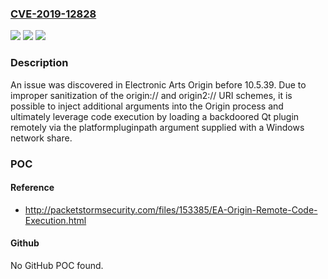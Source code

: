 ### [CVE-2019-12828](https://cve.mitre.org/cgi-bin/cvename.cgi?name=CVE-2019-12828)
![](https://img.shields.io/static/v1?label=Product&message=n%2Fa&color=blue)
![](https://img.shields.io/static/v1?label=Version&message=n%2Fa&color=blue)
![](https://img.shields.io/static/v1?label=Vulnerability&message=n%2Fa&color=brighgreen)

### Description

An issue was discovered in Electronic Arts Origin before 10.5.39. Due to improper sanitization of the origin:// and origin2:// URI schemes, it is possible to inject additional arguments into the Origin process and ultimately leverage code execution by loading a backdoored Qt plugin remotely via the platformpluginpath argument supplied with a Windows network share.

### POC

#### Reference
- http://packetstormsecurity.com/files/153385/EA-Origin-Remote-Code-Execution.html

#### Github
No GitHub POC found.

